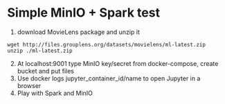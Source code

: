 # Simple MinIO + Spark test

1. download MovieLens package and unzip it
```
wget http://files.grouplens.org/datasets/movielens/ml-latest.zip
unzip ./ml-latest.zip
```
2. At localhost:9001 type MinIO key/secret from docker-compose, create bucket and put files
3. Use docker logs jupyter_container_id/name to open Jupyter in a browser
4. Play with Spark and MinIO


